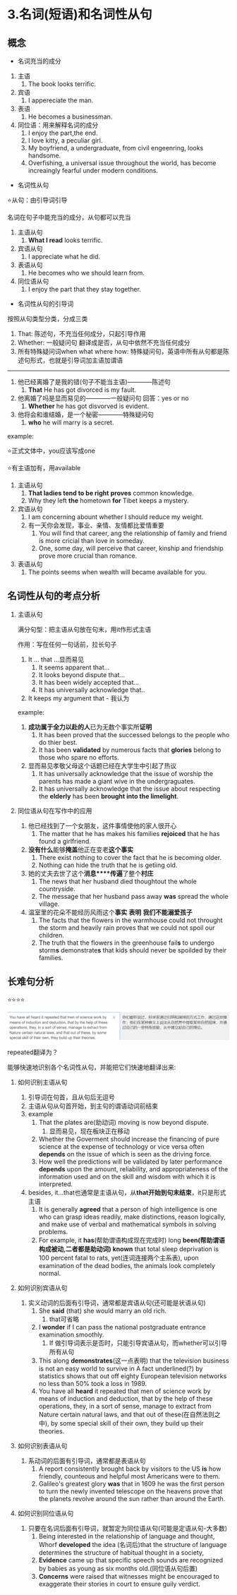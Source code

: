 # 3.名词(短语)和名词性从句

## 概念

- 名词充当的成分

1. 主语
   1. The book looks terrific.
2. 宾语
   1. I appereciate the man.
3. 表语
   1. He becomes a businessman.
4. 同位语：用来解释名词的成分
   1. I enjoy the part,the end.
   2. I love kitty, a peculiar girl.
   3. My boyfriend, a undergraduate, from civil engeenring, looks handsome.
   4. Overfishing, a universal issue throughout the world, has become increaingly fearful under modern conditions.

- 名词性从句
  
⭐从句：由引导词引导

名词在句子中能充当的成分，从句都可以充当

1. 主语从句
   1. **What I read** looks terrific.
2. 宾语从句
   1. I appreciate what he did.
3. 表语从句
   1. He becomes who we should learn from.
4. 同位语从句
   1. I enjoy the part that they stay together.

- 名词性从句的引导词

按照从句类型分类，分成三类

1. That: 陈述句，不充当任何成分，只起引导作用
2. Whether: 一般疑问句 翻译成是否，从句中依然不充当任何成分
3. 所有特殊疑问词when what where how: 特殊疑问句，英语中所有从句都是陈述句形式，也就是引导词加主语加谓语

---

1. 他已经离婚了是我的错(句子不能当主语)————陈述句
   1. **That** He has got divorced is my fault.
2. 他离婚了吗是显而易见的————一般疑问句 回答：yes or no
   1. **Whether** he has got disvorved is evident.
3. 他将会和谁结婚，是一个秘密————特殊疑问句
   1. **who** he will marry is a secret.

example:

⭐正式文体中，you应该写成one

⭐有主语加有，用available

1. 主语从句
   1. **That ladies tend to be right** **proves** common knowledge.
   2. Why they left **the** hometown **for** Tibet keeps a mystery.
2. 宾语从句
   1. I am concerning abount whether I should reduce my weight.
   2. 有一天你会发现，事业、亲情、友情都比爱情重要
      1. You will find that career, ang the relationship of family and friend is more cricial than love in someday.
      2. One, some day, will perceive that career, kinship and friendship prove more crucial than romance.
3. 表语从句
   1. The points seems when wealth will became available for you.

## 名词性从句的考点分析

1. 主语从句

   满分句型：把主语从句放在句末，用it作形式主语

   作用：写在任何一句话前，拉长句子

   1. It ... that ...显而易见
      1. It seems apparent that...
      2. It looks beyond dispute that...
      3. It has been widely accepted that...
      4. It has universally acknowledge that..
   2. It keeps my argument that - 我认为

   example:
      1. **成功属于全力以赴的人**已为无数个事实所**证明**
         1. It has been proved that the successed belongs to the people who do thier best.
         2. It has been **validated** by numerous facts that **glories** belong to those who spare no efforts.
      2. 显而易见孝敬父母这个话题已经在大学生中引起了热议
         1. It has universally acknowledge that the issue of worship the parents has made a giant wive in the undergraguates.
         2. It has universally acknowledge that the issue about respecting the **elderly** has been **brought into the limelight**.

2. 同位语从句在写作中的应用

   1. 他已经找到了一个女朋友，这件事情使他的家人很开心
      1. The matter that he has makes his families **rejoiced** that he has found a girlfriend.
   2. **没有什么**能够**掩盖**他正在变老**这个事实**
      1. There exist nothing to cover the fact that he is becoming older.
      2. Nothing can hide the truth that he is getiing old.
   3. 她的丈夫去世了这个**消息****传遍**了整个**村庄**
      1. The news that her husband died thoughtout the whole countryside.
      2. The message that her husband pass away **was** spread the whole village.
   4. 温室里的花朵不能经历风雨这个**事实** **表明** **我们不能溺爱孩子**
      1. The facts that the flowers in the warmhouse could not throught the storm and heavily rain proves that we could not spoil our children.
      2. The truth that the flowers in the greenhouse fail**s** to undergo storm**s** demonstrate**s** that kids should never be spoilded by their families.

## 长难句分析

⭐⭐⭐⭐

![20220627160119](https://raw.githubusercontent.com/Logible/Image/main/note_image/20220627160119.png)

repeated翻译为？

能够快速地识别各个名词性从句，并能把它们快速地翻译出来:

1. 如何识别主语从句
   1. 引导词在句首，且从句后无逗号
   2. 主语从句从句首开始，到主句的谓语动词前结束
   3. example
      1. That the plates are(助动词) moving is now beyond dispute.
         1. 显而易见，现在板块正在移动
      2. Whether the Goverment should increase the financing of pure science at the expense of technology or vice versa often **depends** on the issue of which is seen as the driving force.
      3. How well the predictions will be validated by later performance **depends** upon the amount, reliability, and appropriateness of the information used and on the skill and wisdom with which it is interpreted.
   4. besides, it...that也通常是主语从句，从**that开始到句末结束**，it只是形式主语
      1. It is generally **agreed** that a person of high intelligence is one who can grasp ideas readily, make distinctions, reason logically, and make use of verbal and mathematical symbols in solving problems.
      2. For example, it **has**(帮助谓语构成现在完成时) long **been(帮助谓语构成被动,二者都是助动词) known** that total sleep deprivation is 100 percent fatal to rats, yet(连词连接两个主系表), upon examination of the dead bodies, the animals look completely normal.

2. 如何识别宾语从句
   1. 实义动词的后面有引导词，通常都是宾语从句(还可能是状语从句)
      1. She **said** (that) she would marry an old rich.
            1. that可省略
      2. I **wonder** if I can pass the national postgraduate entrance examination smoothly.
         1. If 做引导词表示是否时，只能引导宾语从句，而whether可以引导所有从句
      3. This along **demonstrates**(这一点表明) that the television business is not an easy world to survive in A fact underlined(?) by statistics shows that out off eighty European television networks no less than 50% took a loss in 1989.
      4. You have all **heard** it repeated that men of science work by means of induction and deduction, that by the help of these operations, they, in a sort of sense, manage to extract from Nature certain natural laws, and that out of these(在自然法则之中), by some special skill of their own, they build up their theories.

3. 如何识别表语从句
   1. 系动词的后面有引导词，通常都是表语从句
      1. A report consistently brought back by visitors to the US **is** how friendly, counteous and helpful most Americans were to them.
      2. Galileo's greatest glory **was** that in 1609 he was the first person to turn the newly invented telescope on the heavens prove that the planets revolve around the sun rather than around the Earth.

4. 如何识别同位语从句
   1. 只要在名词后面有引导词，就暂定为同位语从句(可能是定语从句-大多数)
      1. Being interested in the relationship of language and thought, Whorf **developed** the idea (名词后)that the structure of language determines the structure of habitual thought in a society,
      2. **Evidence** came up that specific speech sounds are recognized by babies as young as six months old.(同位语从句后置)
      3. **Concerns** were raised that witnesses might be encouraged to exaggerate their stories in court to ensure guily verdict.
